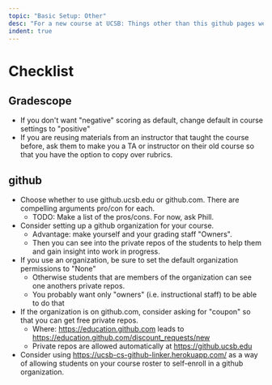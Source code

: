 ```yaml
---
topic: "Basic Setup: Other"
desc: "For a new course at UCSB: Things other than this github pages website stuff..."
indent: true
---
```


# Checklist

## Gradescope 

* If you don't want "negative" scoring as default, change default in course settings to "positive"
* If you are reusing materials from an instructor that taught the course before, ask them to make you a TA or instructor
   on their old course so that you have the option to copy over rubrics.

## github

* Choose whether to use github.ucsb.edu or github.com.  There are compelling arguments pro/con for each.
   * TODO: Make a list of the pros/cons.  For now, ask Phill.
* Consider setting up a github organization for your course. 
   * Advantage: make yourself and your grading staff "Owners". 
   * Then you can see into the private repos of the students to help them and gain insight into work in progress.
* If you use an organization, be sure to set the default organization permissions to "None" 
   * Otherwise students that are members of the organization can see one anothers private repos.
   * You probably want only "owners" (i.e. instructional staff) to be able to do that 
* If the organization is on github.com, consider asking for "coupon" so that you can get free private repos.
   * Where: <https://education.github.com> leads to <https://education.github.com/discount_requests/new>
   * Private repos are allowed automatically at <https://github.ucsb.edu>
* Consider using <https://ucsb-cs-github-linker.herokuapp.com/> as a way of allowing students on your course roster
   to self-enroll in a github organization.
   


